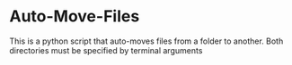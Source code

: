 # Auto-Move-Files
This is a python script that auto-moves files from a folder to another. Both directories must be specified by terminal arguments
